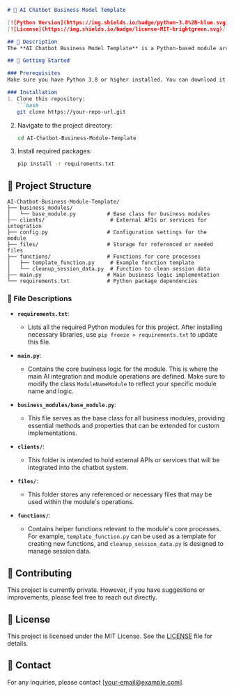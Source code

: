 ```markdown
# 🤖 AI Chatbot Business Model Template

[![Python Version](https://img.shields.io/badge/python-3.8%2B-blue.svg)](https://www.python.org/)
[![License](https://img.shields.io/badge/license-MIT-brightgreen.svg)](LICENSE)

## 📜 Description
The **AI Chatbot Business Model Template** is a Python-based module architecture designed for integrating various business models into an AI Chatbot System. This template provides a structured approach to developing and managing client-specific business logic within the chatbot framework.

## 🚀 Getting Started

### Prerequisites
Make sure you have Python 3.8 or higher installed. You can download it from [python.org](https://www.python.org/downloads/).

### Installation
1. Clone this repository:
   ```bash
   git clone https://your-repo-url.git
   ```
2. Navigate to the project directory:
   ```bash
   cd AI-Chatbot-Business-Module-Template
   ```
3. Install required packages:
   ```bash
   pip install -r requirements.txt
   ```

## 📁 Project Structure
```
AI-Chatbot-Business-Module-Template/
├── business_modules/
│   └── base_module.py          # Base class for business modules
├── clients/                     # External APIs or services for integration
├── config.py                   # Configuration settings for the module
├── files/                      # Storage for referenced or needed files
├── functions/                  # Functions for core processes
│   ├── template_function.py     # Example function template
│   └── cleanup_session_data.py  # Function to clean session data
├── main.py                     # Main business logic implementation
└── requirements.txt            # Python package dependencies
```

### 📄 File Descriptions

- **`requirements.txt`**: 
  - Lists all the required Python modules for this project. After installing necessary libraries, use `pip freeze > requirements.txt` to update this file.

- **`main.py`**: 
  - Contains the core business logic for the module. This is where the main AI integration and module operations are defined. Make sure to modify the class `ModuleNameModule` to reflect your specific module name and logic.

- **`business_modules/base_module.py`**: 
  - This file serves as the base class for all business modules, providing essential methods and properties that can be extended for custom implementations.

- **`clients/`**: 
  - This folder is intended to hold external APIs or services that will be integrated into the chatbot system.

- **`files/`**: 
  - This folder stores any referenced or necessary files that may be used within the module's operations.

- **`functions/`**: 
  - Contains helper functions relevant to the module's core processes. For example, `template_function.py` can be used as a template for creating new functions, and `cleanup_session_data.py` is designed to manage session data.

## 🤝 Contributing
This project is currently private. However, if you have suggestions or improvements, please feel free to reach out directly.

## 📄 License
This project is licensed under the MIT License. See the [LICENSE](LICENSE) file for details.

## 📧 Contact
For any inquiries, please contact [your-email@example.com].
```
